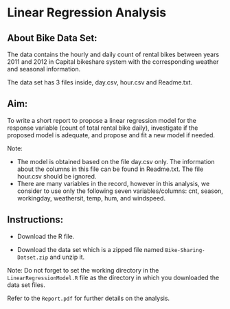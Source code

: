 # Linear Regression Analysis

## About Bike Data Set:
The data contains the hourly and daily count of rental bikes between years 2011 and 2012 in Capital bikeshare system with the corresponding weather and seasonal information. 

The data set has 3 files inside, day.csv, hour.csv and Readme.txt. 

## Aim:
To write a short report to propose a linear regression model for the response variable (count of total rental bike daily), investigate if the proposed model is adequate, and propose and fit a new model if needed.

Note: 
- The model is obtained based on the file day.csv only. The information about the columns in this file can be found in Readme.txt. The file hour.csv should be ignored.
- There are many variables in the record, however in this analysis, we consider to use only the following seven
variables/columns: cnt, season, workingday, weathersit, temp, hum, and windspeed.

## Instructions:

- Download the R file.

- Download the data set which is a zipped file named `Bike-Sharing-Datset.zip` and unzip it. 

Note: Do not forget to set the working directory in the `LinearRegressionModel.R` file as the directory in which you downloaded the data set files.

Refer to the `Report.pdf` for further details on the analysis.
